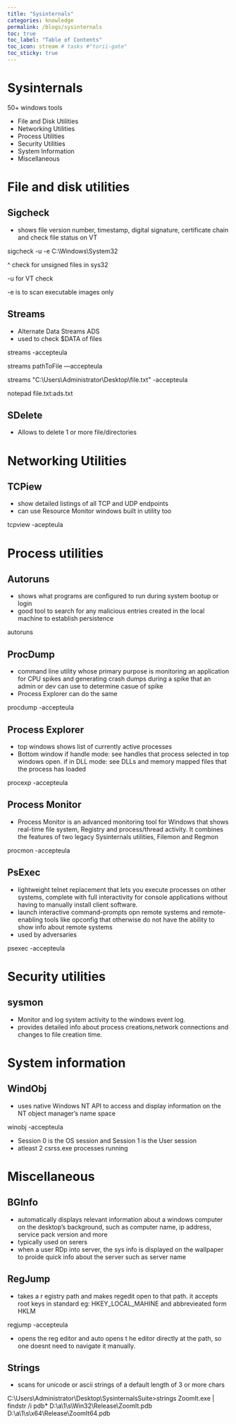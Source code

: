 ```yaml
---
title: "Sysinternals"
categories: knowledge
permalink: /blogs/sysinternals
toc: true
toc_label: "Table of Contents"
toc_icon: stream # tasks #"torii-gate"
toc_sticky: true
---
```


# Sysinternals

50+ windows tools

- File and Disk Utilities
- Networking Utilities
- Process Utilities
- Security Utilities
- System Information
- Miscellaneous

# File and disk utilities

## Sigcheck

- shows file version number, timestamp, digital signature, certificate chain and check file status on VT

sigcheck -u -e C:\Windows\System32

^ check for unsigned files in sys32

-u for VT check

-e is to scan executable images only

## Streams

- Alternate Data Streams ADS
- used to check $DATA of files

streams -accepteula

streams pathToFile —accepteula

streams "C:\Users\Administrator\Desktop\file.txt" -accepteula

notepad file.txt:ads.txt

## SDelete

- Allows to delete 1 or more file/directories

# Networking Utilities

## TCPiew

- show detailed listings of all TCP and UDP endpoints
- can use Resource Monitor windows built in utility too

tcpview -acepteula

# Process utilities

## Autoruns

- shows what programs are configured to run during system bootup or login
- good tool to search for any malicious entries created in the local machine to establish persistence

autoruns

## ProcDump

- command line utility whose primary purpose is monitoring an application for CPU spikes and generating crash dumps during a spike that an admin or dev can use to determine casue of spike
- Process Explorer can do the same

procdump -accepteula

## Process Explorer

- top windows shows list of currently active processes
- Bottom window if handle mode: see handles that process selected in top windows open. if in DLL mode: see DLLs and memory mapped files that the process has loaded

procexp -accepteula

## **Process Monitor**

- Process Monitor is an advanced monitoring tool for Windows that shows real-time file system, Registry and process/thread activity. It combines the features of two legacy Sysinternals utilities, Filemon and Regmon

procmon -accepteula

## PsExec

- lightweight telnet replacement that lets you execute processes on other systems, complete with full interactivity for console applications without having to manually install client software.
- launch interactive command-prompts opn remote systems and remote-enabling tools like opconfig that otherwise do not have the ability to show info about remote systems
- used by adversaries

psexec -accepteula

# Security utilities

## sysmon

- Monitor and log system activity to the windows event log.
- provides detailed info about process creations,network connections and changes to file creation time.

# System information

## WindObj

- uses native Windows NT API to access and display information on the NT object manager’s name space

winobj -accepteula

- Session 0 is the OS session and Session 1 is the User session
- atleast 2 csrss.exe processes running

# Miscellaneous

## BGInfo

- automatically displays relevant information about a windows computer on the desktop’s background, such as computer name, ip address, service pack version and more
- typically used on serers
- when a user RDp into server, the sys info is displayed on the wallpaper to proide quick info about the server such as server name

## RegJump

- takes a r egistry path and makes regedit open to that path. it accepts root keys in standard eg: HKEY_LOCAL_MAHINE and abbrevieated form HKLM

regjump -accepteula

- opens the reg editor and auto opens t he editor directly at the path, so one doesnt need to navigate it manually.

## Strings

- scans for unicode or ascii strings of a default length of 3 or more chars

C:\Users\Administrator\Desktop\SysinternalsSuite>strings ZoomIt.exe | findstr /i pdb*
D:\a\1\s\Win32\Release\ZoomIt.pdb
D:\a\1\s\x64\Release\ZoomIt64.pdb